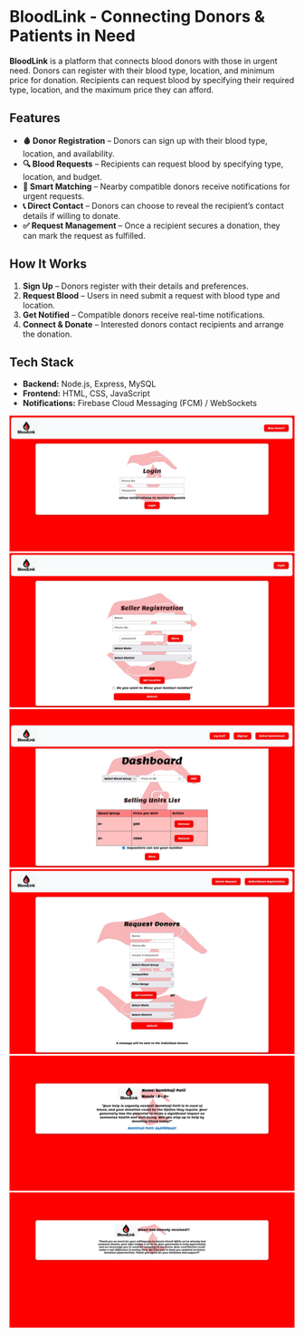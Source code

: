 # BloodLink - Connecting Donors & Patients in Need  

**BloodLink** is a platform that connects blood donors with those in urgent need. Donors can register with their blood type, location, and minimum price for donation. Recipients can request blood by specifying their required type, location, and the maximum price they can afford.  

## Features  
- **🩸 Donor Registration** – Donors can sign up with their blood type, location, and availability.  
- **🔍 Blood Requests** – Recipients can request blood by specifying type, location, and budget.  
- **📍 Smart Matching** – Nearby compatible donors receive notifications for urgent requests.  
- **📞 Direct Contact** – Donors can choose to reveal the recipient’s contact details if willing to donate.  
- **✅ Request Management** – Once a recipient secures a donation, they can mark the request as fulfilled.  

## How It Works  
1. **Sign Up** – Donors register with their details and preferences.  
2. **Request Blood** – Users in need submit a request with blood type and location.  
3. **Get Notified** – Compatible donors receive real-time notifications.  
4. **Connect & Donate** – Interested donors contact recipients and arrange the donation.  

## Tech Stack  
- **Backend:** Node.js, Express, MySQL  
- **Frontend:** HTML, CSS, JavaScript  
- **Notifications:** Firebase Cloud Messaging (FCM) / WebSockets  

<img src="Images/I6.jpeg" />
<img src="Images/I4.jpeg" />
<img src="Images/I5.jpeg" />
<img src="Images/I2.jpeg" />
<img src="Images/I3.jpeg" />
<img src="Images/I1.jpeg" />
